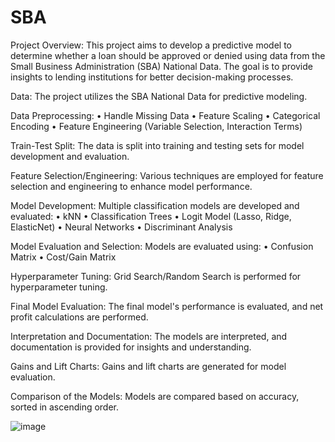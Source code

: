 # SBA
Project Overview:
This project aims to develop a predictive model to determine whether a loan should be approved or denied using data from the Small Business Administration (SBA) National Data. The goal is to provide insights to lending institutions for better decision-making processes.

Data:
The project utilizes the SBA National Data for predictive modeling.

Data Preprocessing:
•	Handle Missing Data
•	Feature Scaling
•	Categorical Encoding
•	Feature Engineering (Variable Selection, Interaction Terms)

Train-Test Split:
The data is split into training and testing sets for model development and evaluation.

Feature Selection/Engineering:
Various techniques are employed for feature selection and engineering to enhance model performance.

Model Development:
Multiple classification models are developed and evaluated:
•	kNN
•	Classification Trees
•	Logit Model (Lasso, Ridge, ElasticNet)
•	Neural Networks
•	Discriminant Analysis

Model Evaluation and Selection:
Models are evaluated using:
•	Confusion Matrix
•	Cost/Gain Matrix

Hyperparameter Tuning:
Grid Search/Random Search is performed for hyperparameter tuning.

Final Model Evaluation:
The final model's performance is evaluated, and net profit calculations are performed.

Interpretation and Documentation:
The models are interpreted, and documentation is provided for insights and understanding.

Gains and Lift Charts:
Gains and lift charts are generated for model evaluation.

Comparison of the Models:
Models are compared based on accuracy, sorted in ascending order.

![image](https://github.com/Sudi2022/SBA/assets/119705393/5114032f-03b7-473d-8cfa-6e0c5f65b75a)
